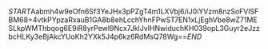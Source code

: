 $START$Aabmh4w9eOfn6Sf3YeJHx3pPZgT4m1LXVbj6/iJ0iYVzm8nzSoFVlSFBM68+4vtkPYpzaRxauB1GA8b8ehLcchYhnFPwST7EN1xLjEghVbe8wZ71MESLkpWMThbqog6E9iR8yrPewI9Ncx7JklJvIHNwiduchKH039opL3Guyr2eJzzbcHLKy3eBjAkcYUoKh2YXk5J4p6kz6RdMsQ78Wg==$END$